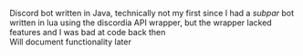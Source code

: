 Discord bot written in Java, technically not my first since I had a *subpar* bot written in lua using the discordia API wrapper, but the wrapper lacked features and I was bad at code back then
<br>
Will document functionality later
